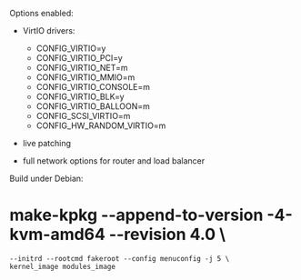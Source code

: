 Options enabled:

 - VirtIO drivers:

    * CONFIG_VIRTIO=y
    * CONFIG_VIRTIO_PCI=y
    * CONFIG_VIRTIO_NET=m
    * CONFIG_VIRTIO_MMIO=m
    * CONFIG_VIRTIO_CONSOLE=m
    * CONFIG_VIRTIO_BLK=y
    * CONFIG_VIRTIO_BALLOON=m
	* CONFIG_SCSI_VIRTIO=m
	* CONFIG_HW_RANDOM_VIRTIO=m

 - live patching
 - full network options for router and load balancer

Build under Debian:

 # make-kpkg --append-to-version -4-kvm-amd64 --revision 4.0 \
 	--initrd --rootcmd fakeroot --config menuconfig -j 5 \
	kernel_image modules_image
